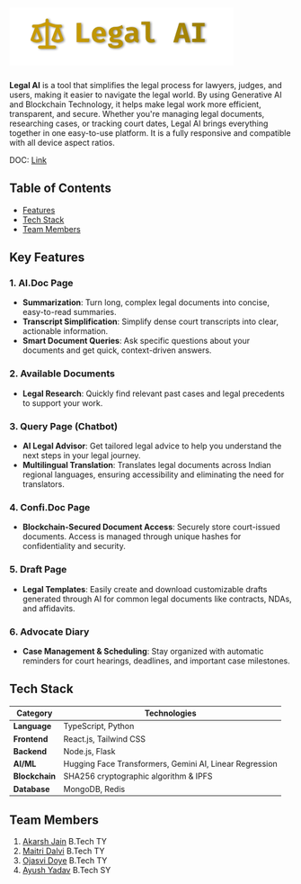 # ![Legal AI Logo](public/logo.png)

**Legal AI** is a tool that simplifies the legal process for lawyers, judges, and users, making it easier to navigate the legal world. By using Generative AI and Blockchain Technology, it helps make legal work more efficient, transparent, and secure. Whether you're managing legal documents, researching cases, or tracking court dates, Legal AI brings everything together in one easy-to-use platform. It is a fully responsive and compatible with all device aspect ratios.


DOC: [Link](https://docs.google.com/document/d/1KRmRlgPtuAJyMsWlc63lII8Nc8iXNgBGv0SjS7kbS1E/edit?usp=sharing)


## Table of Contents
- [Features](#key-features)
- [Tech Stack](#tech-stack)
- [Team Members](#team-members)


## Key Features

### 1. **AI.Doc Page** 
- **Summarization**: Turn long, complex legal documents into concise, easy-to-read summaries.  
- **Transcript Simplification**: Simplify dense court transcripts into clear, actionable information.  
- **Smart Document Queries**: Ask specific questions about your documents and get quick, context-driven answers.

### 2. **Available Documents**
- **Legal Research**: Quickly find relevant past cases and legal precedents to support your work.

### 3. **Query Page (Chatbot)**
- **AI Legal Advisor**: Get tailored legal advice to help you understand the next steps in your legal journey.
- **Multilingual Translation**: Translates legal documents across Indian regional languages, ensuring
 accessibility and eliminating the need for translators.

### 4. **Confi.Doc Page**
- **Blockchain-Secured Document Access**: Securely store court-issued documents. Access is managed through unique hashes for confidentiality and security.

### 5. **Draft Page**
- **Legal Templates**: Easily create and download customizable drafts generated through AI for common legal documents like contracts, NDAs, and affidavits.

### 6. **Advocate Diary**
- **Case Management & Scheduling**: Stay organized with automatic reminders for court hearings, deadlines, and important case milestones.


## Tech Stack

| **Category**   | **Technologies**                                        |
|----------------|---------------------------------------------------------|
| **Language**   | TypeScript, Python                                      |
| **Frontend**   | React.js, Tailwind CSS                                  |
| **Backend**    | Node.js, Flask                                          |
| **AI/ML**      | Hugging Face Transformers, Gemini AI, Linear Regression                    |
| **Blockchain** | SHA256 cryptographic algorithm & IPFS                   |
| **Database**   | MongoDB, Redis                                                 |



## Team Members
1. [Akarsh Jain](https://www.linkedin.com/in/akarshjain158) B.Tech TY
2. [Maitri Dalvi](https://www.linkedin.com/in/maitridalvi13/) B.Tech TY
3. [Ojasvi Doye](https://www.linkedin.com/in/ojasvidoye) B.Tech TY
4. [Ayush Yadav](https://www.linkedin.com/in/ayushyadav27) B.Tech SY

